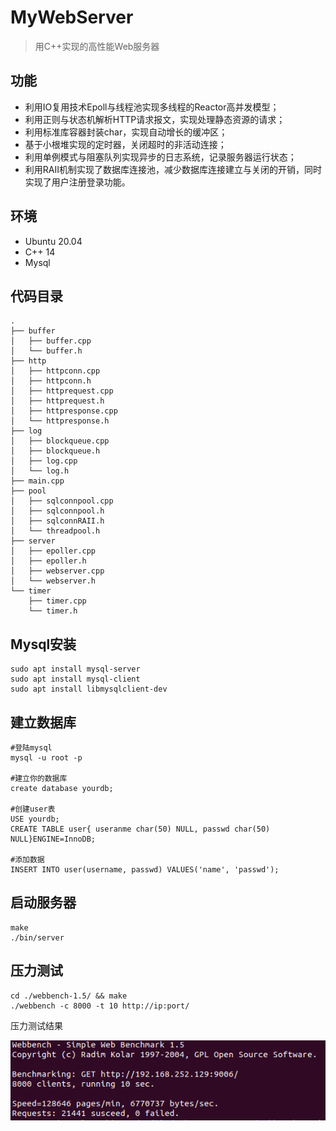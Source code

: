 # MyWebServer
> 用C++实现的高性能Web服务器
## 功能
* 利用IO复用技术Epoll与线程池实现多线程的Reactor高并发模型；
* 利用正则与状态机解析HTTP请求报文，实现处理静态资源的请求；
* 利用标准库容器封装char，实现自动增长的缓冲区；
* 基于小根堆实现的定时器，关闭超时的非活动连接；
* 利用单例模式与阻塞队列实现异步的日志系统，记录服务器运行状态；
* 利用RAII机制实现了数据库连接池，减少数据库连接建立与关闭的开销，同时实现了用户注册登录功能。

## 环境

* Ubuntu 20.04
* C++ 14
* Mysql

## 代码目录

```
.
├── buffer
│   ├── buffer.cpp
│   └── buffer.h
├── http
│   ├── httpconn.cpp
│   ├── httpconn.h
│   ├── httprequest.cpp
│   ├── httprequest.h
│   ├── httpresponse.cpp
│   └── httpresponse.h
├── log
│   ├── blockqueue.cpp
│   ├── blockqueue.h
│   ├── log.cpp
│   └── log.h
├── main.cpp
├── pool
│   ├── sqlconnpool.cpp
│   ├── sqlconnpool.h
│   ├── sqlconnRAII.h
│   └── threadpool.h
├── server
│   ├── epoller.cpp
│   ├── epoller.h
│   ├── webserver.cpp
│   └── webserver.h
└── timer
    ├── timer.cpp
    └── timer.h
```

## Mysql安装

```shell
sudo apt install mysql-server
sudo apt install mysql-client
sudo apt install libmysqlclient-dev
```

## 建立数据库

```shell
#登陆mysql
mysql -u root -p 

#建立你的数据库
create database yourdb;

#创建user表
USE yourdb;
CREATE TABLE user{ useranme char(50) NULL, passwd char(50) NULL}ENGINE=InnoDB;

#添加数据
INSERT INTO user(username, passwd) VALUES('name', 'passwd');
```

## 启动服务器

``` shell
make
./bin/server
```

## 压力测试

```shell
cd ./webbench-1.5/ && make
./webbench -c 8000 -t 10 http://ip:port/
```

压力测试结果

![image-20220407184309508](./resources/images/image-20220407184309508.png)

